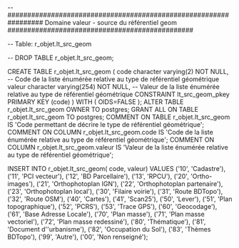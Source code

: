 -- ################################################################# Domaine valeur - source du référentiel geom  ###############################################

-- Table: r_objet.lt_src_geom

-- DROP TABLE r_objet.lt_src_geom;

CREATE TABLE r_objet.lt_src_geom
(
  code character varying(2) NOT NULL, -- Code de la liste énumérée relative au type de référentiel géométrique
  valeur character varying(254) NOT NULL, -- Valeur de la liste énumérée relative au type de référentiel géométrique
  CONSTRAINT lt_src_geom_pkey PRIMARY KEY (code)
)
WITH (
  OIDS=FALSE
);
ALTER TABLE r_objet.lt_src_geom
  OWNER TO postgres;
GRANT ALL ON TABLE r_objet.lt_src_geom TO postgres;
COMMENT ON TABLE r_objet.lt_src_geom
  IS 'Code permettant de décrire le type de référentiel géométrique';
COMMENT ON COLUMN r_objet.lt_src_geom.code IS 'Code de la liste énumérée relative au type de référentiel géométrique';
COMMENT ON COLUMN r_objet.lt_src_geom.valeur IS 'Valeur de la liste énumérée relative au type de référentiel géométrique';

INSERT INTO r_objet.lt_src_geom(
            code, valeur)
    VALUES
    ('10', 'Cadastre'),
    ('11', 'PCI vecteur'),
    ('12', 'BD Parcellaire'),
    ('13', 'RPCU'),
    ('20', 'Ortho-images'),
    ('21', 'Orthophotoplan IGN'),
    ('22', 'Orthophotoplan partenaire'),
    ('23', 'Orthophotoplan local'),
    ('30', 'Filaire voirie'),
    ('31', 'Route BDTopo'),
    ('32', 'Route OSM'),
    ('40', 'Cartes'),
    ('41', 'Scan25'),
    ('50', 'Lever'),
    ('51', 'Plan topographique'),
    ('52', 'PCRS'),
    ('53', 'Trace GPS'),
    ('60', 'Geocodage'),
    ('61', 'Base Adresse Locale'),
    ('70', 'Plan masse'),
    ('71', 'Plan masse vectoriel'),
    ('72', 'Plan masse redessiné'),
    ('80', 'Thématique'),
    ('81', 'Document d''urbanisme'),
    ('82', 'Occupation du Sol'),
    ('83', 'Thèmes BDTopo'),
    ('99', 'Autre'),
    ('00', 'Non renseigné');
